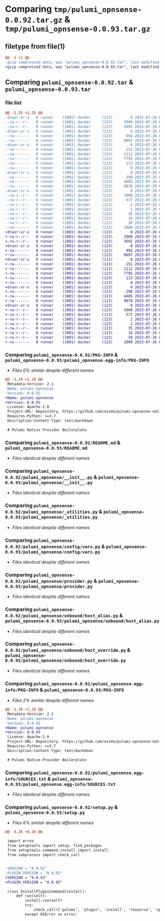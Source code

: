 # Comparing `tmp/pulumi_opnsense-0.0.92.tar.gz` & `tmp/pulumi_opnsense-0.0.93.tar.gz`

## filetype from file(1)

```diff
@@ -1 +1 @@
-gzip compressed data, was "pulumi_opnsense-0.0.92.tar", last modified: Wed Jul 26 06:46:13 2023, max compression
+gzip compressed data, was "pulumi_opnsense-0.0.93.tar", last modified: Wed Jul 26 06:49:40 2023, max compression
```

## Comparing `pulumi_opnsense-0.0.92.tar` & `pulumi_opnsense-0.0.93.tar`

### file list

```diff
@@ -1,25 +1,25 @@
-drwxr-xr-x   0 runner    (1001) docker     (123)        0 2023-07-26 06:46:13.719738 pulumi_opnsense-0.0.92/
--rw-r--r--   0 runner    (1001) docker     (123)     3909 2023-07-26 06:46:13.719738 pulumi_opnsense-0.0.92/PKG-INFO
--rw-r--r--   0 runner    (1001) docker     (123)     3692 2023-07-26 06:46:13.000000 pulumi_opnsense-0.0.92/README.md
-drwxr-xr-x   0 runner    (1001) docker     (123)        0 2023-07-26 06:46:13.715738 pulumi_opnsense-0.0.92/pulumi_opnsense/
--rw-------   0 runner    (1001) docker     (123)      994 2023-07-26 06:46:13.000000 pulumi_opnsense-0.0.92/pulumi_opnsense/__init__.py
--rw-------   0 runner    (1001) docker     (123)     8097 2023-07-26 06:46:13.000000 pulumi_opnsense-0.0.92/pulumi_opnsense/_utilities.py
-drwxr-xr-x   0 runner    (1001) docker     (123)        0 2023-07-26 06:46:13.719738 pulumi_opnsense-0.0.92/pulumi_opnsense/config/
--rw-------   0 runner    (1001) docker     (123)      251 2023-07-26 06:46:13.000000 pulumi_opnsense-0.0.92/pulumi_opnsense/config/__init__.py
--rw-------   0 runner    (1001) docker     (123)     1112 2023-07-26 06:46:13.000000 pulumi_opnsense-0.0.92/pulumi_opnsense/config/vars.py
--rw-------   0 runner    (1001) docker     (123)     7795 2023-07-26 06:46:13.000000 pulumi_opnsense-0.0.92/pulumi_opnsense/provider.py
--rw-------   0 runner    (1001) docker     (123)      113 2023-07-26 06:46:13.000000 pulumi_opnsense-0.0.92/pulumi_opnsense/pulumi-plugin.json
--rw-------   0 runner    (1001) docker     (123)        0 2023-07-26 06:46:13.000000 pulumi_opnsense-0.0.92/pulumi_opnsense/py.typed
-drwxr-xr-x   0 runner    (1001) docker     (123)        0 2023-07-26 06:46:13.719738 pulumi_opnsense-0.0.92/pulumi_opnsense/unbound/
--rw-------   0 runner    (1001) docker     (123)      290 2023-07-26 06:46:13.000000 pulumi_opnsense-0.0.92/pulumi_opnsense/unbound/__init__.py
--rw-------   0 runner    (1001) docker     (123)     4485 2023-07-26 06:46:13.000000 pulumi_opnsense-0.0.92/pulumi_opnsense/unbound/host_alias.py
--rw-------   0 runner    (1001) docker     (123)     9878 2023-07-26 06:46:13.000000 pulumi_opnsense-0.0.92/pulumi_opnsense/unbound/host_override.py
-drwxr-xr-x   0 runner    (1001) docker     (123)        0 2023-07-26 06:46:13.719738 pulumi_opnsense-0.0.92/pulumi_opnsense.egg-info/
--rw-r--r--   0 runner    (1001) docker     (123)     3909 2023-07-26 06:46:13.000000 pulumi_opnsense-0.0.92/pulumi_opnsense.egg-info/PKG-INFO
--rw-r--r--   0 runner    (1001) docker     (123)      577 2023-07-26 06:46:13.000000 pulumi_opnsense-0.0.92/pulumi_opnsense.egg-info/SOURCES.txt
--rw-r--r--   0 runner    (1001) docker     (123)        1 2023-07-26 06:46:13.000000 pulumi_opnsense-0.0.92/pulumi_opnsense.egg-info/dependency_links.txt
--rw-r--r--   0 runner    (1001) docker     (123)        1 2023-07-26 06:46:13.000000 pulumi_opnsense-0.0.92/pulumi_opnsense.egg-info/not-zip-safe
--rw-r--r--   0 runner    (1001) docker     (123)       35 2023-07-26 06:46:13.000000 pulumi_opnsense-0.0.92/pulumi_opnsense.egg-info/requires.txt
--rw-r--r--   0 runner    (1001) docker     (123)       16 2023-07-26 06:46:13.000000 pulumi_opnsense-0.0.92/pulumi_opnsense.egg-info/top_level.txt
--rw-r--r--   0 runner    (1001) docker     (123)       38 2023-07-26 06:46:13.719738 pulumi_opnsense-0.0.92/setup.cfg
--rw-------   0 runner    (1001) docker     (123)     2009 2023-07-26 06:46:13.000000 pulumi_opnsense-0.0.92/setup.py
+drwxr-xr-x   0 runner    (1001) docker     (123)        0 2023-07-26 06:49:40.317495 pulumi_opnsense-0.0.93/
+-rw-r--r--   0 runner    (1001) docker     (123)     3909 2023-07-26 06:49:40.317495 pulumi_opnsense-0.0.93/PKG-INFO
+-rw-r--r--   0 runner    (1001) docker     (123)     3692 2023-07-26 06:49:39.000000 pulumi_opnsense-0.0.93/README.md
+drwxr-xr-x   0 runner    (1001) docker     (123)        0 2023-07-26 06:49:40.313495 pulumi_opnsense-0.0.93/pulumi_opnsense/
+-rw-------   0 runner    (1001) docker     (123)      994 2023-07-26 06:49:39.000000 pulumi_opnsense-0.0.93/pulumi_opnsense/__init__.py
+-rw-------   0 runner    (1001) docker     (123)     8097 2023-07-26 06:49:39.000000 pulumi_opnsense-0.0.93/pulumi_opnsense/_utilities.py
+drwxr-xr-x   0 runner    (1001) docker     (123)        0 2023-07-26 06:49:40.313495 pulumi_opnsense-0.0.93/pulumi_opnsense/config/
+-rw-------   0 runner    (1001) docker     (123)      251 2023-07-26 06:49:39.000000 pulumi_opnsense-0.0.93/pulumi_opnsense/config/__init__.py
+-rw-------   0 runner    (1001) docker     (123)     1112 2023-07-26 06:49:39.000000 pulumi_opnsense-0.0.93/pulumi_opnsense/config/vars.py
+-rw-------   0 runner    (1001) docker     (123)     7795 2023-07-26 06:49:39.000000 pulumi_opnsense-0.0.93/pulumi_opnsense/provider.py
+-rw-------   0 runner    (1001) docker     (123)      113 2023-07-26 06:49:39.000000 pulumi_opnsense-0.0.93/pulumi_opnsense/pulumi-plugin.json
+-rw-------   0 runner    (1001) docker     (123)        0 2023-07-26 06:49:39.000000 pulumi_opnsense-0.0.93/pulumi_opnsense/py.typed
+drwxr-xr-x   0 runner    (1001) docker     (123)        0 2023-07-26 06:49:40.313495 pulumi_opnsense-0.0.93/pulumi_opnsense/unbound/
+-rw-------   0 runner    (1001) docker     (123)      290 2023-07-26 06:49:39.000000 pulumi_opnsense-0.0.93/pulumi_opnsense/unbound/__init__.py
+-rw-------   0 runner    (1001) docker     (123)     4485 2023-07-26 06:49:39.000000 pulumi_opnsense-0.0.93/pulumi_opnsense/unbound/host_alias.py
+-rw-------   0 runner    (1001) docker     (123)     9878 2023-07-26 06:49:39.000000 pulumi_opnsense-0.0.93/pulumi_opnsense/unbound/host_override.py
+drwxr-xr-x   0 runner    (1001) docker     (123)        0 2023-07-26 06:49:40.313495 pulumi_opnsense-0.0.93/pulumi_opnsense.egg-info/
+-rw-r--r--   0 runner    (1001) docker     (123)     3909 2023-07-26 06:49:40.000000 pulumi_opnsense-0.0.93/pulumi_opnsense.egg-info/PKG-INFO
+-rw-r--r--   0 runner    (1001) docker     (123)      577 2023-07-26 06:49:40.000000 pulumi_opnsense-0.0.93/pulumi_opnsense.egg-info/SOURCES.txt
+-rw-r--r--   0 runner    (1001) docker     (123)        1 2023-07-26 06:49:40.000000 pulumi_opnsense-0.0.93/pulumi_opnsense.egg-info/dependency_links.txt
+-rw-r--r--   0 runner    (1001) docker     (123)        1 2023-07-26 06:49:40.000000 pulumi_opnsense-0.0.93/pulumi_opnsense.egg-info/not-zip-safe
+-rw-r--r--   0 runner    (1001) docker     (123)       35 2023-07-26 06:49:40.000000 pulumi_opnsense-0.0.93/pulumi_opnsense.egg-info/requires.txt
+-rw-r--r--   0 runner    (1001) docker     (123)       16 2023-07-26 06:49:40.000000 pulumi_opnsense-0.0.93/pulumi_opnsense.egg-info/top_level.txt
+-rw-r--r--   0 runner    (1001) docker     (123)       38 2023-07-26 06:49:40.317495 pulumi_opnsense-0.0.93/setup.cfg
+-rw-------   0 runner    (1001) docker     (123)     2009 2023-07-26 06:49:39.000000 pulumi_opnsense-0.0.93/setup.py
```

### Comparing `pulumi_opnsense-0.0.92/PKG-INFO` & `pulumi_opnsense-0.0.93/pulumi_opnsense.egg-info/PKG-INFO`

 * *Files 0% similar despite different names*

```diff
@@ -1,10 +1,10 @@
 Metadata-Version: 2.1
-Name: pulumi_opnsense
-Version: 0.0.92
+Name: pulumi-opnsense
+Version: 0.0.93
 License: Apache-2.0
 Project-URL: Repository, https://github.com/oss4u/pulumi-opnsense-native
 Requires-Python: >=3.7
 Description-Content-Type: text/markdown
 
 # Pulumi Native Provider Boilerplate
```

### Comparing `pulumi_opnsense-0.0.92/README.md` & `pulumi_opnsense-0.0.93/README.md`

 * *Files identical despite different names*

### Comparing `pulumi_opnsense-0.0.92/pulumi_opnsense/__init__.py` & `pulumi_opnsense-0.0.93/pulumi_opnsense/__init__.py`

 * *Files identical despite different names*

### Comparing `pulumi_opnsense-0.0.92/pulumi_opnsense/_utilities.py` & `pulumi_opnsense-0.0.93/pulumi_opnsense/_utilities.py`

 * *Files identical despite different names*

### Comparing `pulumi_opnsense-0.0.92/pulumi_opnsense/config/vars.py` & `pulumi_opnsense-0.0.93/pulumi_opnsense/config/vars.py`

 * *Files identical despite different names*

### Comparing `pulumi_opnsense-0.0.92/pulumi_opnsense/provider.py` & `pulumi_opnsense-0.0.93/pulumi_opnsense/provider.py`

 * *Files identical despite different names*

### Comparing `pulumi_opnsense-0.0.92/pulumi_opnsense/unbound/host_alias.py` & `pulumi_opnsense-0.0.93/pulumi_opnsense/unbound/host_alias.py`

 * *Files identical despite different names*

### Comparing `pulumi_opnsense-0.0.92/pulumi_opnsense/unbound/host_override.py` & `pulumi_opnsense-0.0.93/pulumi_opnsense/unbound/host_override.py`

 * *Files identical despite different names*

### Comparing `pulumi_opnsense-0.0.92/pulumi_opnsense.egg-info/PKG-INFO` & `pulumi_opnsense-0.0.93/PKG-INFO`

 * *Files 2% similar despite different names*

```diff
@@ -1,10 +1,10 @@
 Metadata-Version: 2.1
-Name: pulumi-opnsense
-Version: 0.0.92
+Name: pulumi_opnsense
+Version: 0.0.93
 License: Apache-2.0
 Project-URL: Repository, https://github.com/oss4u/pulumi-opnsense-native
 Requires-Python: >=3.7
 Description-Content-Type: text/markdown
 
 # Pulumi Native Provider Boilerplate
```

### Comparing `pulumi_opnsense-0.0.92/pulumi_opnsense.egg-info/SOURCES.txt` & `pulumi_opnsense-0.0.93/pulumi_opnsense.egg-info/SOURCES.txt`

 * *Files identical despite different names*

### Comparing `pulumi_opnsense-0.0.92/setup.py` & `pulumi_opnsense-0.0.93/setup.py`

 * *Files 6% similar despite different names*

```diff
@@ -4,16 +4,16 @@
 
 import errno
 from setuptools import setup, find_packages
 from setuptools.command.install import install
 from subprocess import check_call
 
 
-VERSION = "0.0.92"
-PLUGIN_VERSION = "0.0.92"
+VERSION = "0.0.93"
+PLUGIN_VERSION = "0.0.93"
 
 class InstallPluginCommand(install):
     def run(self):
         install.run(self)
         try:
             check_call(['pulumi', 'plugin', 'install', 'resource', 'opnsense', PLUGIN_VERSION, '--server', 'github://api.github.com/oss4u/pulumi-opnsense-native'])
         except OSError as error:
```

